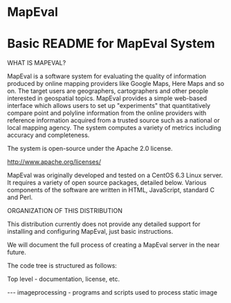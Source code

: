 # MapEval

Basic README for MapEval System                                   
===============================                                   

WHAT IS MAPEVAL?

MapEval is a software system for evaluating the quality of information produced by online mapping providers like Google Maps, Here Maps and so on. The target users are geographers, cartographers and other people interested in geospatial topics. MapEval provides a simple web-based interface which allows users to set up "experiments" that quantitatively compare point and polyline information from the online providers with reference information acquired from a trusted source such as a national or local mapping agency. The system computes a variety of metrics including accuracy and completeness.                                                                          

The system is open-source under the Apache 2.0 license. 

http://www.apache.org/licenses/

MapEval was originally developed and tested on a CentOS 6.3 Linux server. It requires a variety of open source packages, detailed below. Various components of the software are written in HTML, JavaScript, standard C and Perl.                           

ORGANIZATION OF THIS DISTRIBUTION

This distribution currently does not provide any detailed support for installing and configuring MapEval, just basic instructions.                                      

We will document the full process of creating a MapEval server in the near future.

The code tree is structured as follows:

Top level - documentation, license, etc.

--- imageprocessing - programs and scripts used to process static image maps
    to extract polyline information                                         

--- dataPreprocessing - program to test and modify shape files used for
    reference data to put them in the format required by the system    

--- server - database configuration scripts; Perl script which provides most
     of the processing logic for the system                                 

--- webapp - HTML and css code for the user interface

------ js - JavaScript files used to control the UI and 
       to communicate between the UI and the server.    

SOFTWARE PREREQUISITES

In addition to the code in this distribution, MapEval requires the
following packages to be installed on the server                  

-- Apache (or other web server)
-- PostgreSQL relational database system (9.6 or later)
-- PostGIS geographic extension 3.0 (and dependencies) 
-- ImageMagick (6.9.3 or later)                        
-- Perl 5.10                                           
-- Perl modules                                        
    Encode                                             
    CGI                                                
    DBI                                                
    File                                               
    Time::HiRes                                        
    JSON                                               
    JSON::Parse                                        
    Data::Dumper                                       
    Data::Peek                                         
    LWP::Simple                                        
    Math::Trig                                         
    List::Util                                         
    XML::Simple                                        
-- shapelib (https://github.com/OSGeo/shapelib)        

DATABASE

MapEval uses a PostGIS-enabled PostgreSQL database called mapevaldata.

This database must be created manually using PostgreSQL commands.

An SQL script called buildschema.sql, which will create all the needed tables, can be found in the server subdirectory.                                                 

BASIC CONFIGURATION

The mapevalServer.pl file is expected to reside in a subdirectory of the standard cgi-bin area set up with Apache, for instance:                                        

/var/www/cgi-bin/MapEval

The C files, html file and css file should be placed in a subdirectory under the document root, for instance:                                                           

/var/www/html/MapEval

Permissions on this directory must allow reading, writing and directory creation by the process that runs the web server (e.g. "apache" user).                          

Once the C source files have been moved to this directory, the executables must be built. To do this, type:                                                             

make -f Makefile
make -f Makefile2

Note that the shapelib include files are expected to be in a subdirectory and the shapelib shareable libraries already installed on the system, in order to build the prepareShpFiles executable. See Makefile2 for details.                                

The JavaScript files are expected to be in a further subdirectory called 'js'

/var/www/html/MapEval/js

API KEYS AND MAP PROVIDERS

The current version of MapEval supports four online map providers: Bing Maps, Google Maps, Here Maps and MapQuest. The system is designed to allow new providers to be added. There are two aspects to this:                                                

-- Code must be added to map_APIs.js to issue the necessary queries for the new provider.                                                                               
-- The provider must be added to the database.

The loadProviders.sql script, in the server subdirectory, creates records in the database for each provider. It also sets the "API keys" for each provider.

An API key is a special string that provides access to the provider's capabilities. All the providers we have worked with use this method to identify and authorize users of their APIs. Each installation must register for its own keys, for each provider. In some cases, this may require providing financial information.

The loadProviders.sql script includes dummy keys which must be replaced by valid keys, before the script is run, in order for the queries to work. The loadProviders.sql script must be run after the database tables have been created.

The index.html file which instantiates the web interface also references one API key, for Google Maps. Search for "DUMMYAPIKEY" and replace that string with your personal credentials.





